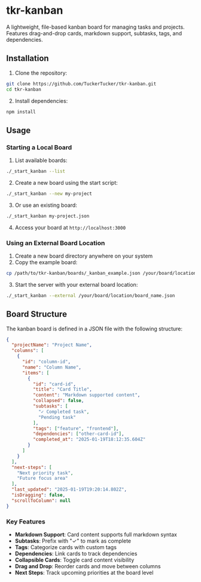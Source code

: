 # tkr-kanban

A lightweight, file-based kanban board for managing tasks and projects. Features drag-and-drop cards, markdown support, subtasks, tags, and dependencies.

## Installation

1. Clone the repository:
```bash
git clone https://github.com/TuckerTucker/tkr-kanban.git
cd tkr-kanban
```

2. Install dependencies:
```bash
npm install
```

## Usage

### Starting a Local Board

1. List available boards:
```bash
./_start_kanban --list
```

2. Create a new board using the start script:
```bash
./_start_kanban --new my-project
```

3. Or use an existing board:
```bash
./_start_kanban my-project.json
```

4. Access your board at `http://localhost:3000`

### Using an External Board Location

1. Create a new board directory anywhere on your system
2. Copy the example board:
```bash
cp /path/to/tkr-kanban/boards/_kanban_example.json /your/board/location/board_name.json
```

3. Start the server with your external board location:
```bash
./_start_kanban --external /your/board/location/board_name.json
```

## Board Structure

The kanban board is defined in a JSON file with the following structure:

```json
{
  "projectName": "Project Name",
  "columns": [
    {
      "id": "column-id",
      "name": "Column Name",
      "items": [
        {
          "id": "card-id",
          "title": "Card Title",
          "content": "Markdown supported content",
          "collapsed": false,
          "subtasks": [
            "✓ Completed task",
            "Pending task"
          ],
          "tags": ["feature", "frontend"],
          "dependencies": ["other-card-id"],
          "completed_at": "2025-01-19T18:12:35.604Z"
        }
      ]
    }
  ],
  "next-steps": [
    "Next priority task",
    "Future focus area"
  ],
  "last_updated": "2025-01-19T19:20:14.802Z",
  "isDragging": false,
  "scrollToColumn": null
}
```

### Key Features

- **Markdown Support**: Card content supports full markdown syntax
- **Subtasks**: Prefix with "✓" to mark as complete
- **Tags**: Categorize cards with custom tags
- **Dependencies**: Link cards to track dependencies
- **Collapsible Cards**: Toggle card content visibility
- **Drag and Drop**: Reorder cards and move between columns
- **Next Steps**: Track upcoming priorities at the board level
